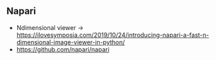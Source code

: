 ## Napari
* Ndimensional viewer -> https://ilovesymposia.com/2019/10/24/introducing-napari-a-fast-n-dimensional-image-viewer-in-python/
* https://github.com/napari/napari